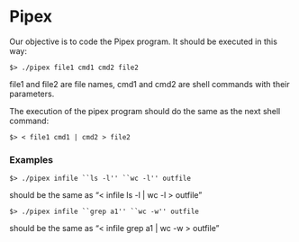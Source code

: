 # Pipex
Our objective is to code the Pipex program.
It should be executed in this way:
```
$> ./pipex file1 cmd1 cmd2 file2
```
file1 and file2 are file names, cmd1 and cmd2 are shell commands with
their parameters.

The execution of the pipex program should do the same as the next shell command:
```
$> < file1 cmd1 | cmd2 > file2
```
### Examples
 ```
$> ./pipex infile ``ls -l'' ``wc -l'' outfile
```
should be the same as “< infile ls -l | wc -l > outfile”
```
$> ./pipex infile ``grep a1'' ``wc -w'' outfile
```
should be the same as “< infile grep a1 | wc -w > outfile”
